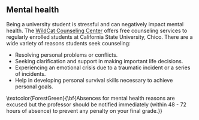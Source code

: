 ## Mental health

Being a university student is stressful and can negatively impact mental health. The [WildCat Counseling Center](https://www.csuchico.edu/counseling/) offers free counseling services to regularly enrolled students at California State University, Chico. There are a wide variety of reasons students seek counseling:

- Resolving personal problems or conflicts.
- Seeking clarification and support in making important life decisions.
- Experiencing an emotional crisis due to a traumatic incident or a series of incidents.
- Help in developing personal survival skills necessary to achieve personal goals.

\textcolor{ForestGreen}{\bf{Absences for mental health reasons are excused but the professor should be notified immediately (within 48 - 72 hours of absence) to prevent any penalty on your final grade.}}
